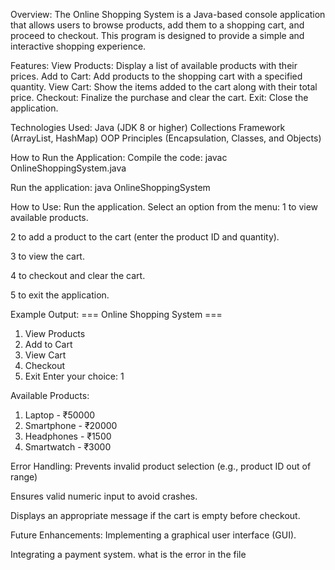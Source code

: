 Overview:
The Online Shopping System is a Java-based console application that allows users to browse products, add them to a shopping cart, and proceed to checkout. This program is designed to provide a simple and interactive shopping experience.

Features:
View Products: Display a list of available products with their prices.
Add to Cart: Add products to the shopping cart with a specified quantity.
View Cart: Show the items added to the cart along with their total price.
Checkout: Finalize the purchase and clear the cart.
Exit: Close the application.

Technologies Used:
Java (JDK 8 or higher)
Collections Framework (ArrayList, HashMap)
OOP Principles (Encapsulation, Classes, and Objects)

How to Run the Application:
Compile the code:
javac OnlineShoppingSystem.java

Run the application:
java OnlineShoppingSystem

How to Use:
Run the application.
Select an option from the menu:
1 to view available products.

2 to add a product to the cart (enter the product ID and quantity).

3 to view the cart.

4 to checkout and clear the cart.

5 to exit the application.

Example Output:
=== Online Shopping System ===
1. View Products
2. Add to Cart
3. View Cart
4. Checkout
5. Exit
Enter your choice: 1

Available Products:
1. Laptop - ₹50000
2. Smartphone - ₹20000
3. Headphones - ₹1500
4. Smartwatch - ₹3000
   
Error Handling:
Prevents invalid product selection (e.g., product ID out of range)

Ensures valid numeric input to avoid crashes.

Displays an appropriate message if the cart is empty before checkout.

Future Enhancements:
Implementing a graphical user interface (GUI).

Integrating a payment system. what is the error in the file
